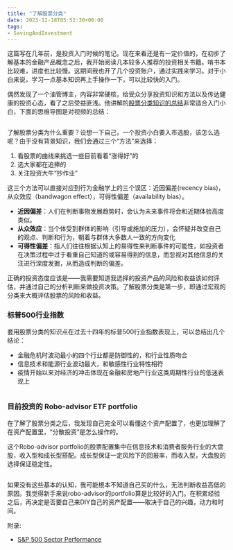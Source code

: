 ```yaml
---
title: "了解股票分类"
date: 2023-12-18T05:52:30+08:00
tags:
- SavingAndInvestment
---
```


这篇写在几年前，是投资入门时候的笔记。现在来看还是有一定价值的，在初步了解基本的金融产品概念之后，我开始阅读几本较多人推荐的投资相关书籍。啃书本比较难，进度也比较慢。这期间我也开了几个投资账户，通过实践来学习。对于小白来说，学习一点基本知识再上手操作一下，可以比较快的入门。
  
偶然发现了一个油管博主，内容非常硬核，给受众分享投资知识和方法以及传达健康的投资心态，看了之后受益匪浅。他讲解的[股票分类知识的总结](https://www.youtube.com/watch?v=mJe9O0Ej41A&t=271s)非常适合入门小白，下面的思维导图是对视频的总结：

<div>
    <span class="image fit" style="max-width: 1000px;"><img src="https://s3.ap-southeast-1.amazonaws.com/littlecheesecake.me/money.sense/equity_categorization/money_sense_equity_categorization_mindmap.png" alt="" /></span>
</div>
  
了解股票分类为什么重要？设想一下自己，一个投资小白要入市选股，该怎么选呢？由于没有背景知识，我们会通过三个“方法”来选择：

1. 看股票的曲线来挑选一些目前看着“涨得好”的
2. 选大家都在追捧的
3. 关注投资大牛“抄作业”

这三个方法可以直接对应到行为金融学上的三个误区：近因偏差(recency bias)，从众效应（bandwagon effect），可得性偏差（availability bias）。  

- **近因偏差**：人们在判断事物发展趋势时，会认为未来事件将会和近期体验高度类似。 
- **从众效应**：当个体受到群体的影响（引导或施加的压力），会怀疑并改变自己的观点、判断和行为，朝着与群体大多数人一致的方向变化
- **可得性偏差**：指人们往往根据认知上的易得性来判断事件的可能性，如投资者在决策过程中过于看重自己知道的或容易得到的信息，而忽视对其他信息的关注进行深度发掘，从而造成判断的偏差。

正确的投资态度应该是——我需要知道我选择的投资产品的风险和收益该如何评估，并通过自己的分析判断来做投资决策。了解股票分类是第一步，即通过宏观的分类来大概评估股票的风险和收益。

### 标普500行业指数

套用股票分类的知识点在过去十四年的标普500行业指数表现上，可以总结出几个结论：  
- 金融危机时波动最小的四个行业都是防御性的，和行业性质吻合  
- 信息技术和能源行业波动最大，和敏感性行业特性相符  
- 疫情开始以来对经济的冲击体现在金融和房地产行业这类周期性行业的低迷表现上  

<div>
    <span class="image fit" style="max-width: 1000px;"><img src="https://s3.ap-southeast-1.amazonaws.com/littlecheesecake.me/money.sense/equity_categorization/money_sense_sp_500_sector_performance_cn.png" alt="" /></span>
</div>

### 目前投资的 Robo-advisor ETF portfolio  

在了解了股票分类之后，我发现自己完全可以看懂这个资产配置了，也更加理解了在资产配置里，“分散投资”是怎么操作的。

这个Robo-advisor portfolio的股票配置集中在信息技术和消费者服务行业的大盘股，收入型和成长型搭配。成长型保证一定风险下的回报率，而收入型，大盘股的选择保证稳定性。

<div>
    <span class="image fit" style="max-width: 600px;"><img src="https://s3.ap-southeast-1.amazonaws.com/littlecheesecake.me/money.sense/equity_categorization/money_sense_robo_porfolio.jpg" alt="" /></span>
</div>

如果没有这些基本的认知，我可能根本不知道自己买的什么，无法判断收益高低的原因。我觉得新手来说robo-advisor的portfolio算是比较好的入门。在积累经验之后，再决定是否要自己来DIY自己的资产配置——取决于自己的兴趣，动力和时间。  

附录:
- [S&P 500 Sector Performance](https://novelinvestor.com/sector-performance/)